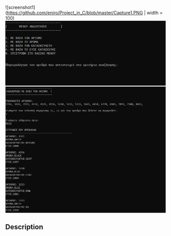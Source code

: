 ![screenshot1](https://github.com/eniro/Project_in_C/blob/master/Capture1.PNG | width = 100)
![screenshot2](https://github.com/eniro/Project_in_C/blob/master/Capture2.PNG)
![screenshot3](https://github.com/eniro/Project_in_C/blob/master/Capture3.PNG)

<h2>Description</h2>
